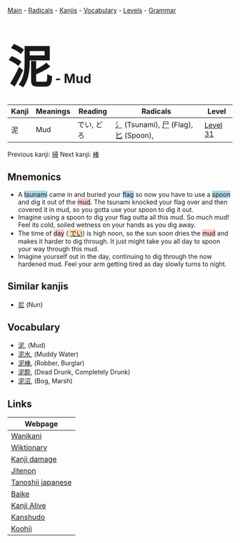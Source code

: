 <style> bigfont {font-size: 100px}</style>
[Main](../index.md) -
[Radicals](../radicals.md) -
[Kanjis](../kanjis.md) -
[Vocabulary](../vocabulary.md) -
[Levels](../levels.md) -
[Grammar](../grammar.md)
# <bigfont> 泥</bigfont> - Mud 

| Kanji | Meanings | Reading | Radicals | Level |
| --- | --- | --- | --- | --- |
| 泥 | Mud | でい, どろ | [氵](../radicals/氵.md) (Tsunami), [尸](../radicals/尸.md) (Flag), [匕](../radicals/匕.md) (Spoon),  | [Level 31](../levels/wk_level31.md) |

Previous kanji: [掃](掃.md) Next kanji: [棒](棒.md) 

## Mnemonics
 * A <span style="background-color:#ADD8E6"> tsunami</span> came in and buried your <span style="background-color:#ADD8E6"> flag</span> so now you have to use a <span style="background-color:#ADD8E6"> spoon</span> and dig it out of the <span style="background-color:#ffcccb"> mud</span>. The tsunami knocked your flag over and then covered it in mud, so you gotta use your spoon to dig it out.
* Imagine using a spoon to dig your flag outta all this mud. So much mud! Feel its cold, soiled wetness on your hands as you dig away.
* The time of <span style="background-color:#ffcccb"> day</span> (<span style="background-color:#fed8b1"> [でい](https://jisho.org/search/でい)</span>) is high noon, so the sun soon dries the <span style="background-color:#ffcccb"> mud</span> and makes it harder to dig through. It just might take you all day to spoon your way through this mud.
* Imagine yourself out in the day, continuing to dig through the now hardened mud. Feel your arm getting tired as day slowly turns to night.


## Similar kanjis
 * [尼](尼.md) (Nun)


## Vocabulary
 * [泥](../vocabulary/泥.md), (Mud)
* [泥水](../vocabulary/泥.md), (Muddy Water)
* [泥棒](../vocabulary/泥.md), (Robber, Burglar)
* [泥酔](../vocabulary/泥.md), (Dead Drunk, Completely Drunk)
* [泥沼](../vocabulary/泥.md), (Bog, Marsh)



## Links 

| Webpage |
| --- |
| [Wanikani          ](https://www.wanikani.com/kanji/泥) |
| [Wiktionary        ](https://en.wiktionary.org/wiki/泥) |
| [Kanji damage      ](http://www.kanjidamage.com/kanji/search?utf8=✓&q=泥) |
| [Jitenon           ](https://jitenon.com/kanji/泥) |
| [Tanoshii japanese ](https://www.tanoshiijapanese.com/dictionary/kanji.cfm?k=泥) |
| [Baike             ](https://baike.baidu.com/item/泥) |
| [Kanji Alive       ](https://app.kanjialive.com/泥) |
| [Kanshudo          ](https://www.kanshudo.com/searchmn?q=泥) |
| [Koohii            ](https://kanji.koohii.com/study/kanji/泥) |
